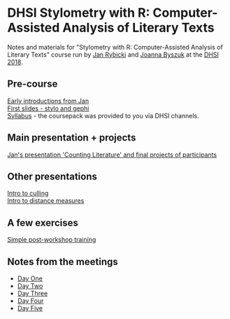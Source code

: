 # DHSI Stylometry with R: Computer-Assisted Analysis of Literary Texts
Notes and materials for "Stylometry with R: Computer-Assisted Analysis of Literary Texts" course run by [Jan Rybicki](http://info.filg.uj.edu.pl/~jrybicki/) and [Joanna Byszuk](https://joannaby.github.io/) at the [DHSI 2018](http://www.dhsi.org).  

## Pre-course
[Early introductions from Jan](https://prezi.com/view/7IpZSJRH6sORFhAshjFs/)  
[First slides - stylo and gephi](https://github.com/JoannaBy/DHSI-Stylometry/blob/master/Plans%20and%20instructions%20DHSI%202018.pdf)  
[Syllabus](https://github.com/JoannaBy/DHSI-Stylometry/blob/master/Reading.md) - the coursepack was provided to you via DHSI channels.

## Main presentation + projects
[Jan's presentation 'Counting Literature' and final projects of participants](https://prezi.com/view/4nTUqpn3SY2Bsvj6ppc1/)


## Other presentations
[Intro to culling](https://joannaby.github.io/Culling/Culling.html)  
[Intro to distance measures](https://github.com/JoannaBy/DHSI-Stylometry/blob/master/DistanceMeasures.pdf)

## A few exercises
[Simple post-workshop training](https://github.com/JoannaBy/DHSI-Stylometry/blob/master/exercises.md)

## Notes from the meetings
* [Day One](https://github.com/JoannaBy/DHSI-Stylometry/blob/master/11th_June.md)
* [Day Two](https://github.com/JoannaBy/DHSI-Stylometry/blob/master/12th_June.md)
* [Day Three](https://github.com/JoannaBy/DHSI-Stylometry/blob/master/13th_June.md)
* [Day Four](https://github.com/JoannaBy/DHSI-Stylometry/blob/master/14th_June.md)
* [Day Five](https://github.com/JoannaBy/DHSI-Stylometry/blob/master/15th_June.md)
